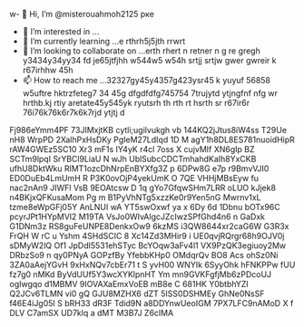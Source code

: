 w- 👋 Hi, I’m @misterouahmoh2125 рке
- 👀 I’m interested in ...
- 🌱 I’m currently learning ...e rthrh5j5jth rrwrt
- 💞️ I’m looking to collaborate on ...erth rhert n retner n g re gregh y3434y34yy34  fd je65jtfjhh w544w5 w54h srtjj srtjw gwer gwreir k r67irhhw 45h
- 📫 How to reach me ...32327gy45y4357g423ysr45 k yuyuf 56858 w5uftre hktrzfeteg7 34 45g dfgdfdfg745754 7trujytd ytjngfnf nfg
wr hrthb.kj rtiy aretate45y545yk ryutsrh th rth rt hsrth sr r67ir6r 76i76k76k6r7k6k7rjd ytjtj d
<!---tsu rtu ty tydretw
misterouahmoh2125/misterouahmoh2125 is a ✨ special ✨ repository because its `README.md` y 5y5y(this file) appears on your GitHub profile.
You can click the Preview link to take a look at your changes.KLYsfw M 0b 3J8O0 9 tE1 aKIWciHtPfUosA9qsBpqMuC nEWf6yMC1iTA1sjQ1
--->
Fj986eYmm4PF
73JIMxjtKB
 cytli;ugilvukgh vb
144KQ2jJtus8iW4ss
T29Ue nH8 WrpPD 2XalhPxHsDKy
PgIeM27LdIqd  1D M agY1h8DL8ES781nuoidHipR rAW4GWEz5SC10 Xr3 mF1s IY4yK r4cl 7oss  X cujvMIf  XN6gIp BZ SCTm9lpqI SrYBCl9LiaU N wJh UblSubcCDCTmhahdKaIh8YxCKB ufhU8DktWku RlMT1ozcDhNrpEnBYXfg3Z p 6DPw8G e7p r9BmvVJI0 ED0DuEb4LmUmH    R P3K0ovOjP4yekUmK O 7QE  VHHjMBsEyw fu nac2nAn9 JIWFl  VsB 9EOAtcsw D 1q   gYo7GfqwSHm7LRR oLUO kJjek8  n4BKjxQFKusaMom Pg m B1PyVhNTg5xzzKe0r9Yen5nG  Mwrnv1xL tzme8eWpGFj05Y  AnLNUI wA YT5swOxwf  ya  x 6Dy 6d 1Dbnu bOTx96C pcyrJPt1HYpMVl2 M19TA VsJo0WIvAlgcJZcIwzSPfGhd4n6  n  GaDxk G1DNm3z RS8guFeUNPE8DenkxOw9 6kzMS i3QW8644xr2caG6W G3R3x  FrQH W rC u Yshm 4SHdSCIC  8 Xc14Zd3MHir9 i UE0qvjRQrgr68h9OJV0j sDMyW2lQ Of1 JpDdI5531ehSTyc BcYOqw3aFv4l1 VX9PzQK3egiuoy2Mw DRbzSo9  n qy0PNyA GOPzfBy YfebbKHp0 OMdqrQv BO8  Acs ohSz0Ni 3ZA0aAejYGvH  9xHxNQv7cbEr71 t S yvH00  WNYIk 6SyyOhk hFNKPPw fUU fz7g0 nMKd ByVdUUf5Y3wcXYKlpnHT Ym mn9GVKFgfjMb6zPDcoUJ ogIwgqo d1MBMV 9IOVAXaEmxVoEB mB8e C 681HK Y0btbhYZI Q2JCv6TLMN vi0   gQ GJU8MZHX6 dZT 5ISS0DSHMEy GhNe0NsSF f46E4iJg05I S bRH33 dR3F Tdid9N  a8DDYnwUeoIGM 7PX7LFC9nAMoD X  f DLV C7amSX UD7klq a dMT M3B7J Z6clMA
